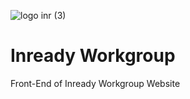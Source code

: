 ![logo inr (3)](https://github.com/abdurrahmanr/fe-inr-public/assets/104781398/006e00af-be52-4e16-bc13-e42a5129b444) 
# Inready Workgroup

Front-End of Inready Workgroup Website
